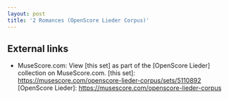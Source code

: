 ```yaml
---
layout: post
title: '2 Romances (OpenScore Lieder Corpus)'
---
```


## External links

- MuseScore.com: View [this set] as part of the [OpenScore Lieder] collection on MuseScore.com.
[this set]: https://musescore.com/openscore-lieder-corpus/sets/5110892
[OpenScore Lieder]: https://musescore.com/openscore-lieder-corpus
